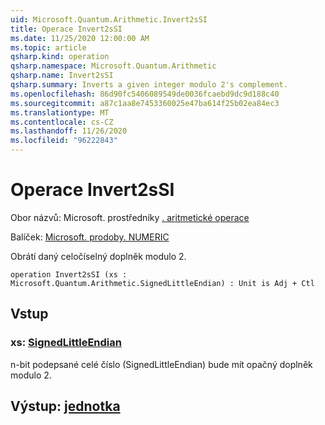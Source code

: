 ```yaml
---
uid: Microsoft.Quantum.Arithmetic.Invert2sSI
title: Operace Invert2sSI
ms.date: 11/25/2020 12:00:00 AM
ms.topic: article
qsharp.kind: operation
qsharp.namespace: Microsoft.Quantum.Arithmetic
qsharp.name: Invert2sSI
qsharp.summary: Inverts a given integer modulo 2's complement.
ms.openlocfilehash: 86d90fc5406089549de0036fcaebd9dc9d188c40
ms.sourcegitcommit: a87c1aa8e7453360025e47ba614f25b02ea84ec3
ms.translationtype: MT
ms.contentlocale: cs-CZ
ms.lasthandoff: 11/26/2020
ms.locfileid: "96222843"
---
```

# <a name="invert2ssi-operation"></a>Operace Invert2sSI

Obor názvů: Microsoft. prostředníky [. aritmetické operace](xref:Microsoft.Quantum.Arithmetic)

Balíček: [Microsoft. prodoby. NUMERIC](https://nuget.org/packages/Microsoft.Quantum.Numerics)


Obrátí daný celočíselný doplněk modulo 2.

```qsharp
operation Invert2sSI (xs : Microsoft.Quantum.Arithmetic.SignedLittleEndian) : Unit is Adj + Ctl
```


## <a name="input"></a>Vstup

### <a name="xs--signedlittleendian"></a>xs: [SignedLittleEndian](xref:Microsoft.Quantum.Arithmetic.SignedLittleEndian)

n-bit podepsané celé číslo (SignedLittleEndian) bude mít opačný doplněk modulo 2.



## <a name="output--unit"></a>Výstup: [jednotka](xref:microsoft.quantum.lang-ref.unit)

